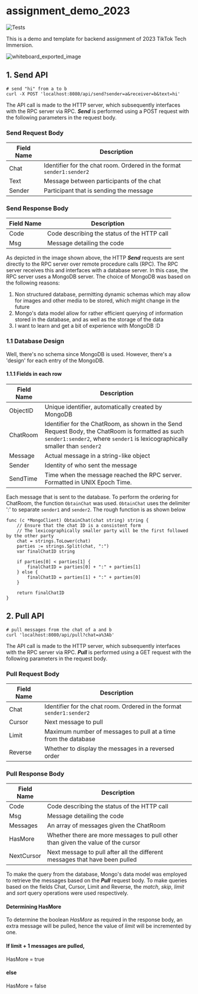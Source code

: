 # assignment_demo_2023

![Tests](https://github.com/TikTokTechImmersion/assignment_demo_2023/actions/workflows/test.yml/badge.svg)

This is a demo and template for backend assignment of 2023 TikTok Tech Immersion.

![whiteboard_exported_image](https://github.com/riyandrika/8-D/assets/26215621/5f25945c-e5e3-411f-81a2-ece38ab94931)

## 1. Send API
```bash=
# send "hi" from a to b
curl -X POST 'localhost:8080/api/send?sender=a&receiver=b&text=hi'
```

The API call is made to the HTTP server, which subsequently interfaces with the RPC server via RPC. <b><i>Send</i></b> is performed using a POST request with the following parameters in the request body.
### Send Request Body
| Field Name | Description                                                               |
|------------|---------------------------------------------------------------------------|
| Chat       | Identifier for the chat room. Ordered in the format ```sender1:sender2``` |
| Text       | Message between participants of the chat                                  |
| Sender     | Participant that is sending the message                                   |
### Send Response Body
| Field Name | Description                                 |
|------------|---------------------------------------------|
| Code       | Code describing the status of the HTTP call |
| Msg        | Message detailing the code                  |

As depicted in the image shown above, the HTTP <b><i>Send</i></b> requests are sent directly to the RPC server over remote procedure calls (RPC). The RPC server receives this and interfaces with a database server. In this case, the RPC server uses a MongoDB server. The choice of MongoDB was based on the following reasons:
1. Non structured database, permitting dynamic schemas which may allow for images and other media to be stored, which might change in the future
2. Mongo's data model allow for rather efficient querying of information stored in the database, and as well as the storage of the data
3. I want to learn and get a bit of experience with MongoDB :D

### 1.1 Database Design
Well, there's no schema since MongoDB is used. However, there's a 'design' for each entry of the MongoDB. 

#### 1.1.1 Fields in each row
| Field Name | Description                                 |
|---------|---------------------------------------------|
| ObjectID | Unique identifier, automatically created by MongoDB |
| ChatRoom | Identifier for the ChatRoom, as shown in the Send Request Body, the ChatRoom is formatted as such ```sender1:sender2```, where ```sender1``` is lexicographically smaller than ```sender2``` |
| Message | Actual message in a string-like object |
| Sender | Identity of who sent the message |
| SendTime | Time when the message reached the RPC server. Formatted in UNIX Epoch Time. |

Each message that is sent to the database. To perform the ordering for ChatRoom, the function ```ObtainChat``` was used. ```ObtainChat``` uses the delimiter ':' to separate ```sender1``` and ```sender2```. The rough function is as shown below
```go=
func (c *MongoClient) ObtainChat(chat string) string {
	// Ensure that the chat ID is a consistent form
	// The lexicographically smaller party will be the first followed by the other party
	chat = strings.ToLower(chat)
	parties := strings.Split(chat, ":")
	var finalChatID string

	if parties[0] < parties[1] {
		finalChatID = parties[0] + ":" + parties[1]
	} else {
		finalChatID = parties[1] + ":" + parties[0]
	}

	return finalChatID
}
```

## 2. Pull API
```bash=
# pull messages from the chat of a and b
curl 'localhost:8080/api/pull?chat=a%3Ab'
```

The API call is made to the HTTP server, which subsequently interfaces with the RPC server via RPC. <b><i>Pull</i></b> is performed using a GET request with the following parameters in the request body.

### Pull Request Body
| Field Name | Description                                                               |
|------------|---------------------------------------------------------------------------|
| Chat       | Identifier for the chat room. Ordered in the format ```sender1:sender2``` |
| Cursor       | Next message to pull |
| Limit | Maximum number of messages to pull at a time from the database |
| Reverse     | Whether to display the messages in a reversed order |
### Pull Response Body
| Field Name | Description                                 |
|------------|---------------------------------------------|
| Code       | Code describing the status of the HTTP call |
| Msg        | Message detailing the code                  |
| Messages | An array of messages given the ChatRoom |
| HasMore | Whether there are more messages to pull other than given the value of the cursor |
| NextCursor | Next message to pull after all the different messages that have been pulled |

To make the query from the database, Mongo's data model was employed to retrieve the messages based on the <b><i>Pull</i></b> request body. To make queries based on the fields Chat, Cursor, Limit and Reverse, the <i>match</i>, <i>skip</i>, <i>limit</i> and <i>sort</i> query operations were used respectively.

#### Determining HasMore
To determine the boolean <i>HasMore</i> as required in the response body, an extra message will be pulled, hence the value of <i>limit</i> will be incremented by one. 

#### If limit + 1 messages are pulled,
HasMore = true
#### else
HasMore = false